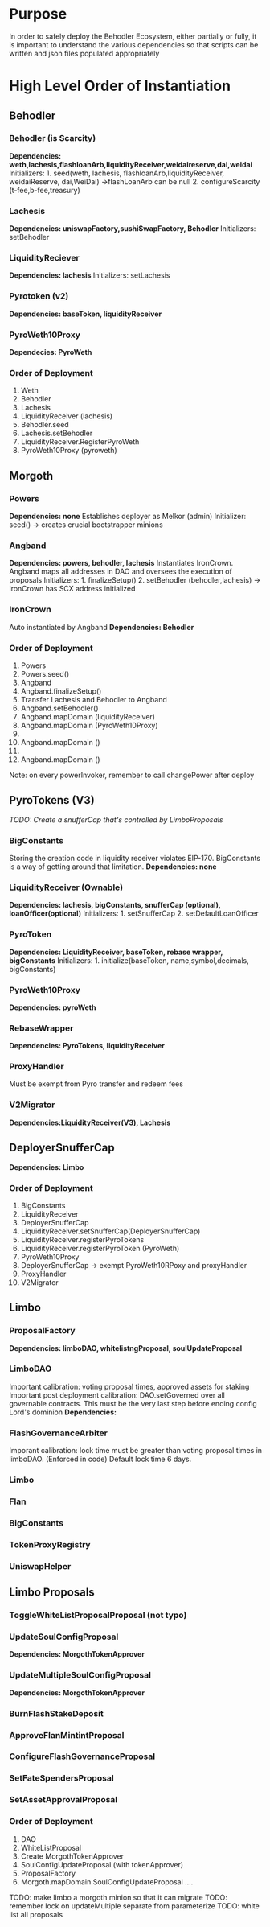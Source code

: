 # Purpose
In order to safely deploy the Behodler Ecosystem, either partially or fully, it is important to understand the various dependencies so that scripts can be written and json files populated appropriately

# High Level Order of Instantiation
## Behodler
### Behodler (is Scarcity)
**Dependencies: weth,lachesis,flashloanArb,liquidityReceiver,weidaireserve,dai,weidai**
Initializers:
    1. seed(weth, lachesis, flashloanArb,liquidityReceiver, weidaiReserve, dai,WeiDai)
        ->flashLoanArb can be null
    2. configureScarcity (t-fee,b-fee,treasury)

### Lachesis
**Dependencies: uniswapFactory,sushiSwapFactory, Behodler**
Initializers: setBehodler

### LiquidityReciever
**Dependencies: lachesis**
Initializers: setLachesis

### Pyrotoken (v2)
**Dependencies: baseToken, liquidityReceiver**

### PyroWeth10Proxy
**Dependecies: PyroWeth**

### Order of Deployment
1. Weth
2. Behodler
3. Lachesis
4. LiquidityReceiver (lachesis)
5. Behodler.seed
6. Lachesis.setBehodler 
7. LiquidityReceiver.RegisterPyroWeth
8. PyroWeth10Proxy (pyroweth)

## Morgoth
### Powers
**Dependencies: none** 
Establishes deployer as Melkor (admin)
Initializer: seed()
    -> creates crucial bootstrapper minions

### Angband
**Dependencies: powers, behodler, lachesis**
Instantiates IronCrown. Angband maps all addresses in DAO and oversees the execution of proposals
Initializers: 
    1. finalizeSetup()
    2. setBehodler (behodler,lachesis)
        -> ironCrown has SCX address initialized

### IronCrown
Auto instantiated by Angband
**Dependencies: Behodler**

### Order of Deployment 
1. Powers
2. Powers.seed()
3. Angband
4. Angband.finalizeSetup()
5. Transfer Lachesis and Behodler to Angband
6. Angband.setBehodler()
7. Angband.mapDomain (liquidityReceiver)
8. Angband.mapDomain (PyroWeth10Proxy)
9. <PyroV3>
10. Angband.mapDomain (<PyroV3>)
11. <Limbo>
12. Angband.mapDomain (<Limbo>)

Note: on every powerInvoker, remember to call changePower after deploy

## PyroTokens (V3)
*TODO: Create a snufferCap that's controlled by LimboProposals*
### BigConstants
Storing the creation code in liquidity receiver violates EIP-170. BigConstants is a way of getting around that limitation.
**Dependencies: none**

### LiquidityReceiver (Ownable)
**Dependencies: lachesis, bigConstants, snufferCap (optional), loanOfficer(optional)**
Initializers: 
    1. setSnufferCap
    2. setDefaultLoanOfficer

### PyroToken
**Dependencies: LiquidityReceiver, baseToken, rebase wrapper, bigConstants**
Initializers: 
    1. initialize(baseToken, name,symbol,decimals, bigConstants)

### PyroWeth10Proxy
**Dependencies: pyroWeth**

### RebaseWrapper
**Dependencies: PyroTokens, liquidityReceiver**

### ProxyHandler
Must be exempt from Pyro transfer and redeem fees

### V2Migrator
**Dependencies:LiquidityReceiver(V3), Lachesis** 

## DeployerSnufferCap
**Dependencies: Limbo**

### Order of Deployment 
1. BigConstants
2. LiquidityReceiver
3. DeployerSnufferCap
4. LiquidityReceiver.setSnufferCap(DeployerSnufferCap)
5. LiquidityReceiver.registerPyroTokens
6. LiquidityReceiver.registerPyroToken (PyroWeth)
7. PyroWeth10Proxy
8. DeployerSnufferCap -> exempt PyroWeth10RPoxy and proxyHandler
7. ProxyHandler
8. V2Migrator

## Limbo
### ProposalFactory
**Dependencies: limboDAO, whitelistngProposal, soulUpdateProposal**
### LimboDAO
Important calibration: voting proposal times, approved assets for staking
Important post deployment calibration: DAO.setGoverned over all governable contracts. This must be the very last step before ending config Lord's dominion
**Dependencies:**
### FlashGovernanceArbiter
Imporant calibration: lock time must be greater than voting proposal times in limboDAO. (Enforced in code)
Default lock time 6 days.
### Limbo
### Flan
### BigConstants
### TokenProxyRegistry
### UniswapHelper

## Limbo Proposals
### ToggleWhiteListProposalProposal (not typo)
### UpdateSoulConfigProposal
**Dependencies: MorgothTokenApprover**
### UpdateMultipleSoulConfigProposal
**Dependencies: MorgothTokenApprover**
### BurnFlashStakeDeposit
### ApproveFlanMintintProposal
### ConfigureFlashGovernanceProposal
### SetFateSpendersProposal
### SetAssetApprovalProposal

### Order of Deployment
1. DAO
2. WhiteListProposal
3. Create MorgothTokenApprover
3. SoulConfigUpdateProposal (with tokenApprover)
4. ProposalFactory
5. Morgoth.mapDomain SoulConfigUpdateProposal
....

TODO: make limbo a morgoth minion so that it can migrate
TODO: remember lock on updateMultiple separate from parameterize
TODO: white list all proposals